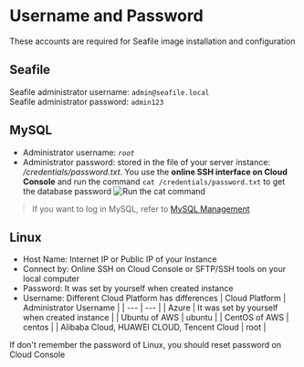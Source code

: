 # Username and Password

These accounts are required for Seafile image installation and configuration

## Seafile

Seafile administrator username: `admin@seafile.local`  
Seafile administrator password: `admin123`  

## MySQL

* Administrator username: *`root`*
* Administrator password: stored in the file of your server instance: */credentials/password.txt*. You use the **online SSH interface on Cloud Console** and run the command `cat /credentials/password.txt` to get the database password
   ![Run the cat command](https://libs.websoft9.com/Websoft9/DocsPicture/zh/common/catdbpassword-websoft9.png)

> If you want to log in MySQL, refer to [MySQL Management](/admin-mysql.md)

## Linux

* Host Name: Internet IP or Public IP of your Instance
* Connect by: Online SSH on Cloud Console or SFTP/SSH tools on your local computer
* Password: It was set by yourself when created instance
* Username: Different Cloud Platform has differences
   |  Cloud Platform   |  Administrator Username   |
   | --- | --- |
   |  Azure   |  It was set by yourself when created instance   |
   |  Ubuntu of AWS   |  ubuntu   |
   |  CentOS of AWS   |  centos   |
   |  Alibaba Cloud, HUAWEI CLOUD, Tencent Cloud |  root   |

If don't remember the password of Linux, you should reset password on Cloud Console